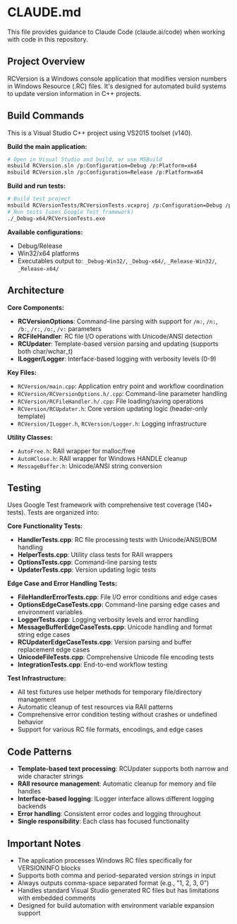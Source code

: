 # CLAUDE.md

This file provides guidance to Claude Code (claude.ai/code) when working with code in this repository.

## Project Overview

RCVersion is a Windows console application that modifies version numbers in Windows Resource (.RC) files. It's designed for automated build systems to update version information in C++ projects.

## Build Commands

This is a Visual Studio C++ project using VS2015 toolset (v140).

**Build the main application:**
```bash
# Open in Visual Studio and build, or use MSBuild
msbuild RCVersion.sln /p:Configuration=Debug /p:Platform=x64
msbuild RCVersion.sln /p:Configuration=Release /p:Platform=x64
```

**Build and run tests:**
```bash
# Build test project
msbuild RCVersionTests/RCVersionTests.vcxproj /p:Configuration=Debug /p:Platform=x64
# Run tests (uses Google Test framework)
./_Debug-x64/RCVersionTests.exe
```

**Available configurations:**
- Debug/Release
- Win32/x64 platforms
- Executables output to: `_Debug-Win32/`, `_Debug-x64/`, `_Release-Win32/`, `_Release-x64/`

## Architecture

**Core Components:**
- **RCVersionOptions**: Command-line parsing with support for `/m:`, `/n:`, `/b:`, `/r:`, `/o:`, `/v:` parameters
- **RCFileHandler**: RC file I/O operations with Unicode/ANSI detection
- **RCUpdater**: Template-based version parsing and updating (supports both char/wchar_t)
- **ILogger/Logger**: Interface-based logging with verbosity levels (0-9)

**Key Files:**
- `RCVersion/main.cpp`: Application entry point and workflow coordination
- `RCVersion/RCVersionOptions.h/.cpp`: Command-line parameter handling
- `RCVersion/RCFileHandler.h/.cpp`: File loading/saving operations
- `RCVersion/RCUpdater.h`: Core version updating logic (header-only template)
- `RCVersion/ILogger.h`, `RCVersion/Logger.h`: Logging infrastructure

**Utility Classes:**
- `AutoFree.h`: RAII wrapper for malloc/free
- `AutoHClose.h`: RAII wrapper for Windows HANDLE cleanup
- `MessageBuffer.h`: Unicode/ANSI string conversion

## Testing

Uses Google Test framework with comprehensive test coverage (140+ tests). Tests are organized into:

**Core Functionality Tests:**
- **HandlerTests.cpp**: RC file processing tests with Unicode/ANSI/BOM handling
- **HelperTests.cpp**: Utility class tests for RAII wrappers
- **OptionsTests.cpp**: Command-line parsing tests
- **UpdaterTests.cpp**: Version updating logic tests

**Edge Case and Error Handling Tests:**
- **FileHandlerErrorTests.cpp**: File I/O error conditions and edge cases
- **OptionsEdgeCaseTests.cpp**: Command-line parsing edge cases and environment variables
- **LoggerTests.cpp**: Logging verbosity levels and error handling
- **MessageBufferEdgeCaseTests.cpp**: Unicode handling and format string edge cases
- **RCUpdaterEdgeCaseTests.cpp**: Version parsing and buffer replacement edge cases
- **UnicodeFileTests.cpp**: Comprehensive Unicode file encoding tests
- **IntegrationTests.cpp**: End-to-end workflow testing

**Test Infrastructure:**
- All test fixtures use helper methods for temporary file/directory management
- Automatic cleanup of test resources via RAII patterns
- Comprehensive error condition testing without crashes or undefined behavior
- Support for various RC file formats, encodings, and edge cases

## Code Patterns

- **Template-based text processing**: RCUpdater supports both narrow and wide character strings
- **RAII resource management**: Automatic cleanup for memory and file handles
- **Interface-based logging**: ILogger interface allows different logging backends
- **Error handling**: Consistent error codes and logging throughout
- **Single responsibility**: Each class has focused functionality

## Important Notes

- The application processes Windows RC files specifically for VERSIONINFO blocks
- Supports both comma and period-separated version strings in input
- Always outputs comma-space separated format (e.g., "1, 2, 3, 0")
- Handles standard Visual Studio generated RC files but has limitations with embedded comments
- Designed for build automation with environment variable expansion support